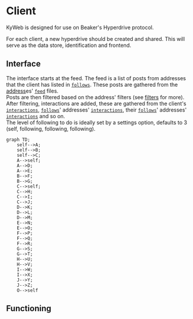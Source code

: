 # Client
KyWeb is designed for use on Beaker's Hyperdrive protocol.

For each client, a new hyperdrive should be created and shared. This will serve as the data store, identification and frontend.

## Interface
The interface starts at the feed. The feed is a list of posts from addresses that the client has listed in [`follows`](follows.md). These posts are gathered from the [address](adress.md)es' [`feed`](feed.md) files.  
Posts are then filtered based on the address' filters (see [filters](filters.md) for more).  
After filtering, interactions are added, these are gathered from the client's [`interactions`](interactions.md), [`follows`](follows.md)' addresses' [`interactions`](interactions.md), their [`follows`](follows.md)' addresses' [`interactions`](interactions.md) and so on.  
The level of following to do is ideally set by a settings option, defaults to 3 (self, following, following, following).  

```mermaid
graph TD;
	self-->A;
	self-->B;
	self-->C;
	A-->self;
	A-->D;
	A-->E;
	B-->F;
	B-->G;
	C-->self;
	C-->H;
	C-->I;
	C-->J;
	D-->K;
	D-->L;
	D-->M;
	E-->N;
	E-->O;
	F-->P;
	F-->Q;
	F-->R;
	G-->S;
	G-->T;
	H-->U;
	H-->V;
	I-->W;
	I-->X;
	J-->Y;
	J-->Z;
	O-->self
```

## Functioning
<!--stackedit_data:
eyJoaXN0b3J5IjpbMTExMDI2NTQ0LC03NjgwODgwNiwtMTU2MT
U4MDg1NF19
-->